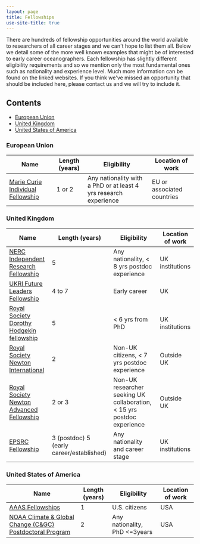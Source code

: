 ```yaml
---
layout: page
title: Fellowships
use-site-title: true
---
```


<!-- Note to editors of this page: please update the excel document
fellowship_list.cvs with new fellowships. Then copy and paste the contents
into an excel to markdown table converter (found using google) for easy
formatting.-->

There are hundreds of fellowship opportunities around the world available to researchers of all career stages and we can't hope to list them all. Below we detail some of the more well known examples that might be of interested to early career oceanographers. Each fellowship has slightly different eligibility requirements and so we mention only the most fundamental ones such as nationality and experience level. Much more information can be found on the linked websites. If you think we've missed an opportunity that should be included here, please contact us and we will try to include it.

## Contents

* [European Union](#european-union)
* [United Kingdom](#united-kingdom)
* [United States of America](#united-states-of-america)

### European Union

| Name                                                                                                                    | Length (years) | Eligibility                                        | Location of work           |
|-------------------------------------------------------------------------------------------------------------------------|----------------|----------------------------------------------------|----------------------------|
| [Marie Curie Individual Fellowship](https://ec.europa.eu/research/mariecurieactions/actions/individual-fellowships_en ) | 1 or 2         | Any nationality with a PhD or at least 4 yrs research experience | EU or associated countries |

### United Kingdom

| Name                                                                                                                            | Length (years)                           | Eligibility                                                             | Location of work |
|---------------------------------------------------------------------------------------------------------------------------------|------------------------------------------|-------------------------------------------------------------------------|------------------|
| [NERC Independent Research Fellowship](www.nerc.ac.uk/funding/available/fellowships/irf/ )                                      | 5                                        | Any nationality, < 8 yrs postdoc experience                             | UK institutions  |
| [UKRI Future Leaders Fellowship](https://www.ukri.org/funding/funding-opportunities/future-leaders-fellowships/ )               | 4 to 7                                   | Early career                                                            | UK               |
| [Royal Society Dorothy Hodgekin fellowship](https://royalsociety.org/grants-schemes-awards/grants/dorothy-hodgkin-fellowship/ ) | 5                                        |  < 6 yrs from PhD                                                       | UK institutions  |
| [Royal Society Newton International](https://royalsociety.org/grants-schemes-awards/grants/newton-international/ )              | 2                                        | Non-UK citizens, < 7 yrs postdoc experience                             | Outside UK       |
| [Royal Society Newton Advanced Fellowship](https://royalsociety.org/grants-schemes-awards/grants/newton-advanced-fellowships/ ) | 2 or 3                                   | Non-UK researcher seeking UK collaboration, < 15 yrs postdoc experience | Outside UK       |
| [EPSRC Fellowship](https://epsrc.ukri.org/skills/fellows/)                                                                      | 3 (postdoc) 5 (early career/established) | Any nationality and career stage                                        | UK institutions  |


### United States of America

| Name                                                                                                                    | Length (years) | Eligibility                                        | Location of work           |
|-------------------------------------------------------------------------------------------------------------------------|----------------|----------------------------------------------------|----------------------------|
| [AAAS Fellowships](https://www.aaas.org/fellowships) | 1         | U.S. citizens | USA |
| [NOAA Climate & Global Change (C&GC) Postdoctoral Program](https://cpaess.ucar.edu/cgc) | 2         | Any nationality, PhD <=3years | USA |
